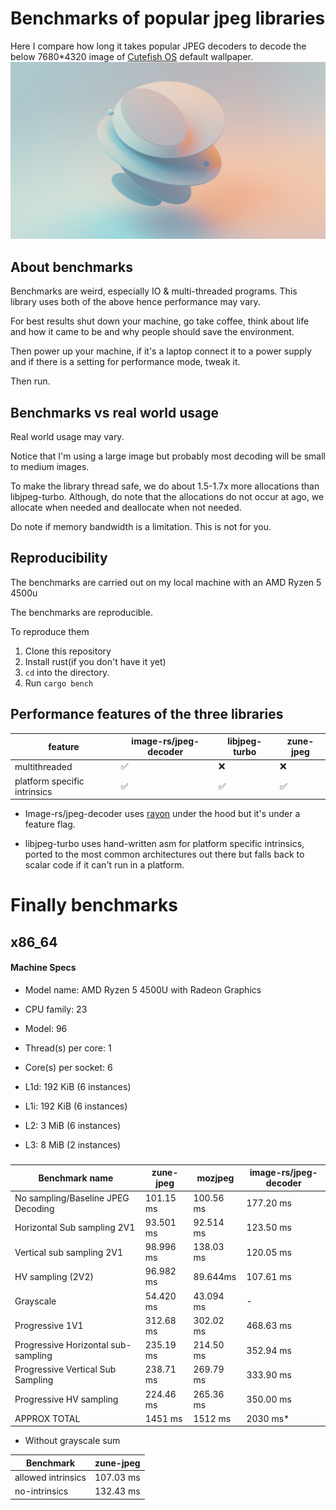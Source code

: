 # Benchmarks of popular jpeg libraries

Here I compare how long it takes popular JPEG decoders to decode the below 7680*4320 image
of [Cutefish OS](https://en.cutefishos.com/) default wallpaper.
![img](benches/images/speed_bench.jpg)

## About benchmarks

Benchmarks are weird, especially IO & multi-threaded programs. This library uses both of the above hence performance may
vary.

For best results shut down your machine, go take coffee, think about life and how it came to be and why people should
save the environment.

Then power up your machine, if it's a laptop connect it to a power supply and if there is a setting for performance
mode, tweak it.

Then run.

## Benchmarks vs real world usage

Real world usage may vary.

Notice that I'm using a large image but probably most decoding will be small to medium images.

To make the library thread safe, we do about 1.5-1.7x more allocations than libjpeg-turbo. Although, do note that the
allocations do not occur at ago, we allocate when needed and deallocate when not needed.

Do note if memory bandwidth is a limitation. This is not for you.

## Reproducibility

The benchmarks are carried out on my local machine with an AMD Ryzen 5 4500u

The benchmarks are reproducible.

To reproduce them

1. Clone this repository
2. Install rust(if you don't have it yet)
3. `cd` into the directory.
4. Run `cargo bench`

## Performance features of the three libraries

| feature                      | image-rs/jpeg-decoder | libjpeg-turbo | zune-jpeg |
|------------------------------|-----------------------|---------------|-----------|
| multithreaded                | ✅                     | ❌             | ❌         |
| platform specific intrinsics | ✅                     | ✅             | ✅         |

- Image-rs/jpeg-decoder uses [rayon] under the hood but it's under a feature
  flag.

- libjpeg-turbo uses hand-written asm for platform specific intrinsics, ported to
  the most common architectures out there but falls back to scalar
  code if it can't run in a platform.

# Finally benchmarks

## x86_64

#### Machine Specs

- Model name:          AMD Ryzen 5 4500U with Radeon Graphics
- CPU family:          23
- Model:               96


- Thread(s) per core:  1
- Core(s) per socket:  6


- L1d:                   192 KiB (6 instances)
- L1i:                   192 KiB (6 instances)
- L2:                    3 MiB (6 instances)
- L3:                    8 MiB (2 instances)

###     

| Benchmark name                      | zune-jpeg | mozjpeg   | image-rs/jpeg-decoder |
|-------------------------------------|-----------|-----------|-----------------------|
| No sampling/Baseline JPEG Decoding  | 101.15 ms | 100.56 ms | 177.20 ms             |
| Horizontal Sub sampling 2V1         | 93.501 ms | 92.514 ms | 123.50 ms             |
| Vertical sub sampling 2V1           | 98.996 ms | 138.03 ms | 120.05 ms             |
| HV sampling (2V2)                   | 96.982 ms | 89.644ms  | 107.61 ms             |
| Grayscale                           | 54.420 ms | 43.094 ms | -                     |
| Progressive 1V1                     | 312.68 ms | 302.02 ms | 468.63 ms             |
| Progressive Horizontal sub-sampling | 235.19 ms | 214.50 ms | 352.94 ms             |
| Progressive Vertical Sub Sampling   | 238.71 ms | 269.79 ms | 333.90 ms             |
| Progressive HV sampling             | 224.46 ms | 265.36 ms | 350.00 ms             |
| APPROX TOTAL                        | 1451 ms   | 1512 ms   | 2030 ms*              |

* Without grayscale sum

| Benchmark          | zune-jpeg |
|--------------------|-----------|
| allowed intrinsics | 107.03 ms |
| no-intrinsics      | 132.43 ms |

[libjpeg-turbo]:https://github.com/libjpeg-turbo/libjpeg-turbo

[jpeg-decoder]:https://github.com/image-rs/jpeg-decoder

[rayon]:https://github.com/rayon-rs/rayon